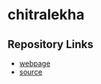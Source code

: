# chitralekha
## Repository Links

- [webpage](https://chitralekhach.github.io/chitralekha/)
- [source](https://github.com/chitralekhach/chitralekha)
